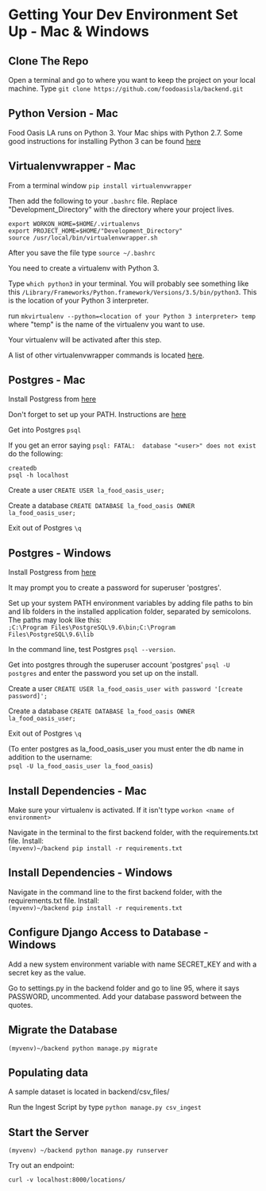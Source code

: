 # Getting Your Dev Environment Set Up - Mac & Windows

## Clone The Repo

Open a terminal and go to where you want to keep the project on your local machine.
Type `git clone https://github.com/foodoasisla/backend.git`

## Python Version - Mac
Food Oasis LA runs on Python 3. Your Mac ships with Python 2.7. Some good instructions for installing Python 3 can be found [here](http://docs.python-guide.org/en/latest/starting/install3/osx/)

## Virtualenvwrapper - Mac

From a terminal window `pip install virtualenvwrapper`

Then add the following to your `.bashrc` file. Replace "Development_Directory" with the directory where your project lives.

    export WORKON_HOME=$HOME/.virtualenvs
    export PROJECT_HOME=$HOME/"Development_Directory"
    source /usr/local/bin/virtualenvwrapper.sh

After you save the file type `source ~/.bashrc`

You need to create a virtualenv with Python 3. 

Type `which python3` in your terminal. 
You will probably see something like this `/Library/Frameworks/Python.framework/Versions/3.5/bin/python3`. This is the location of your Python 3 interpreter.

run `mkvirtualenv --python=<location of your Python 3 interpreter> temp` where "temp" is the name of the virtualenv you want to use.

Your virtualenv will be activated after this step.

A list of other virtualenvwrapper commands is located [here](http://virtualenvwrapper.readthedocs.io/en/latest/install.html).

## Postgres - Mac

Install Postgress from [here](http://postgresapp.com/)

Don't forget to set up your PATH. Instructions are [here](http://postgresapp.com/documentation/cli-tools.html)

Get into Postgres `psql`

If you get an error saying `psql: FATAL:  database "<user>" does not exist` do the following:

    createdb
    psql -h localhost

Create a user
    `CREATE USER la_food_oasis_user;`

Create a database
    `CREATE DATABASE la_food_oasis OWNER la_food_oasis_user;`

Exit out of Postgres `\q`

## Postgres - Windows
Install Postgress from [here](http://www.enterprisedb.com/products-services-training/pgdownload#windows)

It may prompt you to create a password for superuser 'postgres'.

Set up your system PATH environment variables by adding file paths to bin and lib folders in the installed application folder, separated by semicolons. The paths may look like this: </br>
`;C:\Program Files\PostgreSQL\9.6\bin;C:\Program Files\PostgreSQL\9.6\lib`

In the command line, test Postgres `psql --version`.

Get into postgres through the superuser account 'postgres' `psql -U postgres` and enter the password you set up on the install.

Create a user
    `CREATE USER la_food_oasis_user with password '[create password]';`

Create a database
    `CREATE DATABASE la_food_oasis OWNER la_food_oasis_user;`

Exit out of Postgres `\q`

(To enter postgres as la_food_oasis_user you must enter the db name in addition to the username: </br>
`psql -U la_food_oasis_user la_food_oasis`)

## Install Dependencies - Mac

Make sure your virtualenv is activated. If it isn't type `workon <name of environment>`

Navigate in the terminal to the first backend folder, with the requirements.txt file. Install: </br>
`(myvenv)~/backend pip install -r requirements.txt`

## Install Dependencies - Windows

Navigate in the command line to the first backend folder, with the requirements.txt file. Install: </br>
`(myvenv)~/backend pip install -r requirements.txt`

## Configure Django Access to Database - Windows
Add a new system environment variable with name SECRET_KEY and with a secret key as the value.

Go to settings.py in the backend folder and go to line 95, where it says PASSWORD, uncommented. Add your database password between the quotes.

## Migrate the Database

`(myvenv)~/backend python manage.py migrate`

## Populating data

A sample dataset is located in backend/csv_files/

Run the Ingest Script by type `python manage.py csv_ingest`

## Start the Server

```
(myvenv) ~/backend python manage.py runserver
```

Try out an endpoint:

```
curl -v localhost:8000/locations/
```
